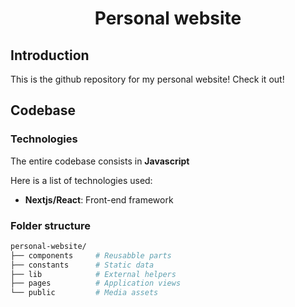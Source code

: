 <div align="center">

# Personal website

</div>

## Introduction

This is the github repository for my personal website! Check it out!

## Codebase

### Technologies

The entire codebase consists in **Javascript**

Here is a list of technologies used:

- **Nextjs/React**: Front-end framework

### Folder structure

```sh
personal-website/
├── components     # Reusabble parts
├── constants      # Static data
├── lib            # External helpers
├── pages          # Application views
└── public         # Media assets
```
